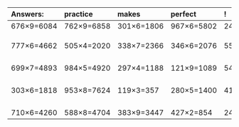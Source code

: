 | Answers: | practice | makes | perfect | ! |
| :--- | :--- | :--- | :--- | :--- |
| 676×9=6084 | 762×9=6858 | 301×6=1806 | 967×6=5802 | 245×2=490 | 
|   |   |   |   |   | 
|   |   |   |   |   | 
|   |   |   |   |   | 
| 777×6=4662 | 505×4=2020 | 338×7=2366 | 346×6=2076 | 554×9=4986 | 
|   |   |   |   |   | 
|   |   |   |   |   | 
|   |   |   |   |   | 
|   |   |   |   |   | 
| 699×7=4893 | 984×5=4920 | 297×4=1188 | 121×9=1089 | 544×4=2176 | 
|   |   |   |   |   | 
|   |   |   |   |   | 
|   |   |   |   |   | 
|   |   |   |   |   | 
| 303×6=1818 | 953×8=7624 | 119×3=357 | 280×5=1400 | 416×5=2080 | 
|   |   |   |   |   | 
|   |   |   |   |   | 
|   |   |   |   |   | 
|   |   |   |   |   | 
| 710×6=4260 | 588×8=4704 | 383×9=3447 | 427×2=854 | 244×5=1220 | 

